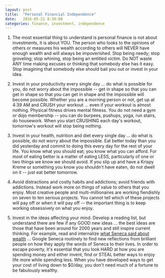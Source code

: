 ```yaml
---
layout: post
title:  "Personal Financial Independence"
date:   2016-05-21 8:30:00
categories: finance, investment, independence
---
```


1) The most essential thing to understand is personal finance is not about investments, it is about YOU. The person who looks to the opinions of others or measures his wealth according to others will NEVER have enough wealth and will always be impoverished. Stop being needy; stop groveling; stop whining, stop being an entitled victim. Do NOT waste ANY time making excuses or thinking that somebody else has it easy. Stop imagining that somebody else should bail you out or invest in your idea. 

2) Invest in your productivity every single day ... do what is possible for you, do not worry about the impossible -- get in shape so that you can get in shape so that you can get in shape and the impossible will become possible.  Whether you are a morning person or not, get up at 4:39 AM and CRUSH your workout ... even if your workout is almost nothing. Physical fitness drives mental fitness. You do not need a gym or dojo membership -- you can do burpees, pushups, yoga, run stairs, do housework. When you start CRUSHING each day's workout, tomorrow's workout will stop being nothing.

3) Invest in your health, nutrition and diet every single day ... do what is possible, do not worry about the impossible.  Eat better today than you did yesterday and commit to doing this every day for the rest of your life. You know what you should eat; you know what you can afford. For most of eating better is a matter of eating LESS, particularly of one or two things we know we should avoid. If you slip up and have a Krispy Kreme or something you know you shouldn't have eaten, do not dwell on it -- just eat better tomorrow.

4) Avoid distractions and costly habits and addictions; avoid friends with addictions. Instead work more on things of value to others that you enjoy. Most creative people and multi-millionaires are working fiendishly on seven to ten serious projects. You cannot tell which of these projects will pay off or when it will pay off -- the important thing is to keep working obsessively on what you enjoy.

5) Invest in the ideas affecting your mind. Develop a reading list, but understand there are few if any GOOD new ideas ... the best ideas are those that have been around for 2000 years and still inspire current thinking. For example, read and internalize [what Seneca said about wealth](https://25iq.com/2015/05/28/a-dozen-things-ive-learned-from-seneca-the-younger-about-venture-capital-startups-business-and-life/) ... Google Seneca routinely to find new reflections from brilliant people on how they apply the words of Seneca to their lives.  In order to escape poverty, it's essential that you look HARD at how you are spending money and either invent, find or STEAL better ways to enjoy life more while spending less. When you have developed ways to get your cost of living down to $0/day, you don't need much of a fortune to be fabulously wealthy.
